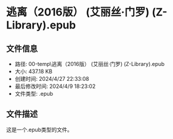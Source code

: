 ﻿# 逃离（2016版） (艾丽丝·门罗) (Z-Library).epub

## 文件信息
- 路径: 00-temp\逃离（2016版） (艾丽丝·门罗) (Z-Library).epub
- 大小: 437.18 KB
- 创建时间: 2024/4/27 22:33:08
- 最后修改时间: 2024/4/9 18:23:02
- 文件类型: .epub

## 文件描述
这是一个.epub类型的文件。

